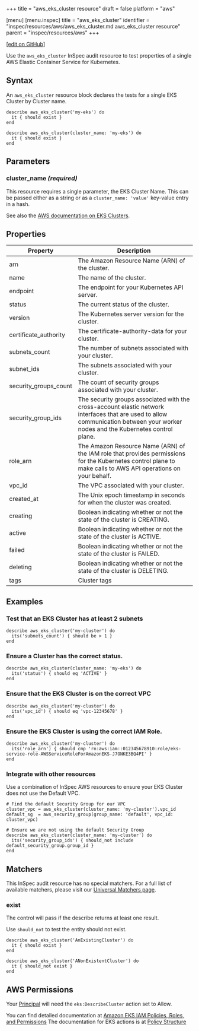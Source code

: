 +++
title = "aws_eks_cluster resource"
draft = false
platform = "aws"

[menu]
  [menu.inspec]
    title = "aws_eks_cluster"
    identifier = "inspec/resources/aws/aws_eks_cluster.md aws_eks_cluster resource"
    parent = "inspec/resources/aws"
+++

[\[edit on GitHub\]](https://github.com/inspec/inspec/blob/master/www/content/inspec/resources/aws_eks_cluster.md)

Use the `aws_eks_cluster` InSpec audit resource to test properties of a single AWS Elastic Container Service for Kubernetes.

## Syntax

An `aws_eks_cluster` resource block declares the tests for a single EKS Cluster by Cluster name.

    describe aws_eks_cluster('my-eks') do
      it { should exist }
    end

    describe aws_eks_cluster(cluster_name: 'my-eks') do
      it { should exist }
    end

## Parameters

### cluster_name _(required)_

This resource requires a single parameter, the EKS Cluster Name.
This can be passed either as a string or as a `cluster_name: 'value'` key-value entry in a hash.

See also the [AWS documentation on EKS Clusters](https://docs.aws.amazon.com/eks/latest/userguide/getting-started.html).

## Properties

| Property              | Description                                                                                                                                                                       |
| --------------------- | --------------------------------------------------------------------------------------------------------------------------------------------------------------------------------- |
| arn                   | The Amazon Resource Name (ARN) of the cluster.                                                                                                                                    |
| name                  | The name of the cluster.                                                                                                                                                          |
| endpoint              | The endpoint for your Kubernetes API server.                                                                                                                                      |
| status                | The current status of the cluster.                                                                                                                                                |
| version               | The Kubernetes server version for the cluster.                                                                                                                                    |
| certificate_authority | The certificate-authority-data for your cluster.                                                                                                                                  |
| subnets_count         | The number of subnets associated with your cluster.                                                                                                                               |
| subnet_ids            | The subnets associated with your cluster.                                                                                                                                         |
| security_groups_count | The count of security groups associated with your cluster.                                                                                                                        |
| security_group_ids    | The security groups associated with the cross-account elastic network interfaces that are used to allow communication between your worker nodes and the Kubernetes control plane. |
| role_arn              | The Amazon Resource Name (ARN) of the IAM role that provides permissions for the Kubernetes control plane to make calls to AWS API operations on your behalf.                     |
| vpc_id                | The VPC associated with your cluster.                                                                                                                                             |
| created_at            | The Unix epoch timestamp in seconds for when the cluster was created.                                                                                                             |
| creating              | Boolean indicating whether or not the state of the cluster is CREATING.                                                                                                           |
| active                | Boolean indicating whether or not the state of the cluster is ACTIVE.                                                                                                             |
| failed                | Boolean indicating whether or not the state of the cluster is FAILED.                                                                                                             |
| deleting              | Boolean indicating whether or not the state of the cluster is DELETING.                                                                                                           |
| tags                  | Cluster tags                                                                                                                                                                      |

## Examples

### Test that an EKS Cluster has at least 2 subnets

    describe aws_eks_cluster('my-cluster') do
      its('subnets_count') { should be > 1 }
    end

### Ensure a Cluster has the correct status.

    describe aws_eks_cluster(cluster_name: 'my-eks') do
      its('status') { should eq 'ACTIVE' }
    end

### Ensure that the EKS Cluster is on the correct VPC

    describe aws_eks_cluster('my-cluster') do
      its('vpc_id') { should eq 'vpc-12345678' }
    end

### Ensure the EKS Cluster is using the correct IAM Role.

    describe aws_eks_cluster('my-cluster') do
      its('role_arn') { should cmp 'rn:aws:iam::012345678910:role/eks-service-role-AWSServiceRoleForAmazonEKS-J7ONKE3BQ4PI' }
    end

### Integrate with other resources

Use a combination of InSpec AWS resources to ensure your EKS Cluster does not use the Default VPC.

    # Find the default Security Group for our VPC
    cluster_vpc = aws_eks_cluster(cluster_name: 'my-cluster').vpc_id
    default_sg  = aws_security_group(group_name: 'default', vpc_id: cluster_vpc)

    # Ensure we are not using the default Security Group
    describe aws_eks_cluster(cluster_name: 'my-cluster') do
      its('security_group_ids') { should_not include default_security_group.group_id }
    end

## Matchers

This InSpec audit resource has no special matchers. For a full list of available matchers, please visit our [Universal Matchers page](/inspec/matchers/).

### exist

The control will pass if the describe returns at least one result.

Use `should_not` to test the entity should not exist.

    describe aws_eks_cluster('AnExistingCluster') do
      it { should exist }
    end

    describe aws_eks_cluster('ANonExistentCluster') do
      it { should_not exist }
    end

## AWS Permissions

Your [Principal](https://docs.aws.amazon.com/IAM/latest/UserGuide/intro-structure.html#intro-structure-principal) will need the `eks:DescribeCluster` action set to Allow.

You can find detailed documentation at [Amazon EKS IAM Policies, Roles, and Permissions](https://docs.aws.amazon.com/eks/latest/userguide/IAM_policies.html)
The documentation for EKS actions is at [Policy Structure](https://docs.aws.amazon.com/eks/latest/userguide/iam-policy-structure.html#UsingWithEKS_Actions)
